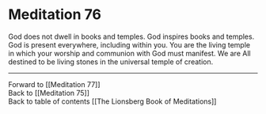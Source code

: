 # Meditation 76

God does not dwell in books and temples. God inspires books and temples. God is present everywhere, including within you. You are the living temple in which your worship and communion with God must manifest. We are All destined to be living stones in the universal temple of creation. 

___

Forward to [[Meditation 77]]  
Back to [[Meditation 75]]  
Back to table of contents [[The Lionsberg Book of Meditations]]  